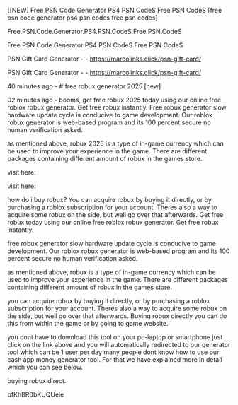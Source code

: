 [[NEW] Free PSN Code Generator PS4 PSN CodeS Free PSN CodeS [free psn code generator ps4 psn codes free psn codes]

Free.PSN.Code.Generator.PS4.PSN.CodeS.Free.PSN.CodeS

Free PSN Code Generator PS4 PSN CodeS Free PSN CodeS

PSN Gift Card Generator - - https://marcolinks.click/psn-gift-card/

PSN Gift Card Generator - - https://marcolinks.click/psn-gift-card/

40 minutes ago - # free robux generator 2025 [new]

02 minutes ago - booms, get free robux 2025 today using our online free roblox robux generator. Get free robux instantly. Free robux generator slow hardware update cycle is conducive to game development. Our roblox robux generator is web-based program and its 100 percent secure no human verification asked.

as mentioned above, robux 2025 is a type of in-game currency which can be used to improve your experience in the game. There are different packages containing different amount of robux in the games store.

visit here:

visit here:

how do i buy robux? You can acquire robux by buying it directly, or by purchasing a roblox subscription for your account. Theres also a way to acquire some robux on the side, but well go over that afterwards. Get free robux today using our online free roblox robux generator. Get free robux instantly.

free robux generator slow hardware update cycle is conducive to game development. Our roblox robux generator is web-based program and its 100 percent secure no human verification asked.

as mentioned above, robux is a type of in-game currency which can be used to improve your experience in the game. There are different packages containing different amount of robux in the games store.

you can acquire robux by buying it directly, or by purchasing a roblox subscription for your account. Theres also a way to acquire some robux on the side, but well go over that afterwards. Buying robux directly you can do this from within the game or by going to game website.

you dont have to download this tool on your pc-laptop or smartphone just click on the link above and you will automatically redirected to our generator tool which can be 1 user per day many people dont know how to use our cash app money generator tool. For that we have explained more in detail which you can see below.

buying robux direct.

bfKhBR0bKUQUeie

